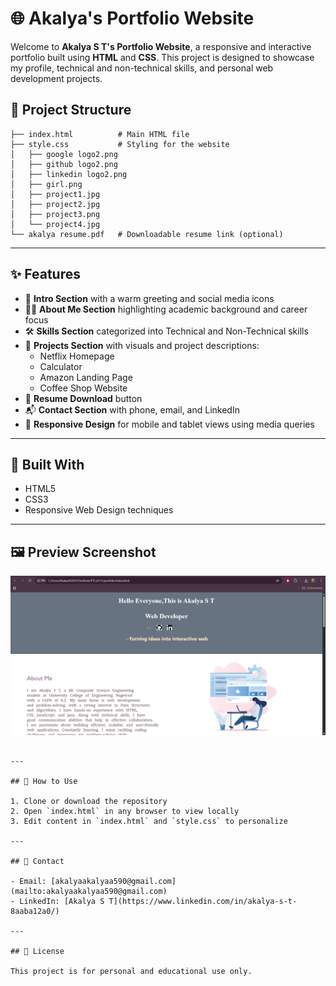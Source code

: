
# 🌐 Akalya's Portfolio Website

Welcome to **Akalya S T's Portfolio Website**, a responsive and interactive portfolio built using **HTML** and **CSS**. This project is designed to showcase my profile, technical and non-technical skills, and personal web development projects.

## 📂 Project Structure

```
├── index.html          # Main HTML file
├── style.css           # Styling for the website            
│   ├── google logo2.png
│   ├── github logo2.png
│   ├── linkedin logo2.png
│   ├── girl.png
│   ├── project1.jpg
│   ├── project2.jpg
│   ├── project3.png
│   └── project4.jpg
└── akalya resume.pdf   # Downloadable resume link (optional)
```

---

## ✨ Features

- 💬 **Intro Section** with a warm greeting and social media icons
- 👩‍💻 **About Me Section** highlighting academic background and career focus
- 🛠️ **Skills Section** categorized into Technical and Non-Technical skills
- 📁 **Projects Section** with visuals and project descriptions:
  - Netflix Homepage
  - Calculator
  - Amazon Landing Page
  - Coffee Shop Website
- 📄 **Resume Download** button
- 📬 **Contact Section** with phone, email, and LinkedIn
- 📱 **Responsive Design** for mobile and tablet views using media queries

---

## 🧰 Built With

- HTML5
- CSS3
- Responsive Web Design techniques

---

## 🖼️ Preview Screenshot


![Portfolio Screenshot](screenshotPortfolio.png)
```

---

## 📌 How to Use

1. Clone or download the repository
2. Open `index.html` in any browser to view locally
3. Edit content in `index.html` and `style.css` to personalize

---

## 📧 Contact

- Email: [akalyaakalyaa590@gmail.com](mailto:akalyaakalyaa590@gmail.com)
- LinkedIn: [Akalya S T](https://www.linkedin.com/in/akalya-s-t-8aaba12a0/) 

---

## 📜 License

This project is for personal and educational use only.
